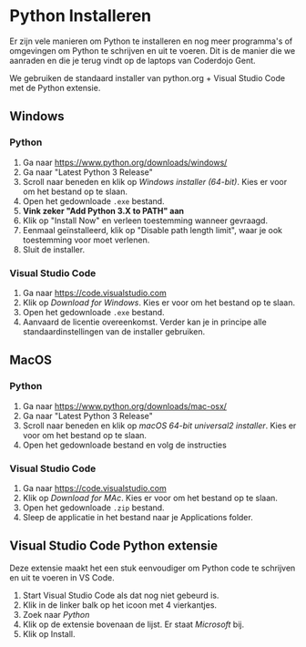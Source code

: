 # Python Installeren

Er zijn vele manieren om Python te installeren en nog meer programma's of omgevingen om Python te schrijven en uit te voeren. Dit is de manier die we aanraden en die je terug vindt op de laptops van Coderdojo Gent.

We gebruiken de standaard installer van python.org + Visual Studio Code met de Python extensie.

## Windows

### Python

1. Ga naar https://www.python.org/downloads/windows/
1. Ga naar "Latest Python 3 Release"
1. Scroll naar beneden en klik op _Windows installer (64-bit)_. Kies er voor om het bestand op te slaan.
1. Open het gedownloade `.exe` bestand.
1. **Vink zeker "Add Python 3.X to PATH" aan**
1. Klik op "Install Now" en verleen toestemming wanneer gevraagd.
1. Eenmaal geïnstalleerd, klik op "Disable path length limit", waar je ook toestemming voor moet verlenen.
1. Sluit de installer.

### Visual Studio Code

1. Ga naar https://code.visualstudio.com
1. Klik op _Download for Windows_. Kies er voor om het bestand op te slaan.
1. Open het gedownloade `.exe` bestand.
1. Aanvaard de licentie overeenkomst. Verder kan je in principe alle standaardinstellingen van de installer gebruiken.

## MacOS

### Python

1. Ga naar https://www.python.org/downloads/mac-osx/
1. Ga naar "Latest Python 3 Release"
1. Scroll naar beneden en klik op _macOS 64-bit universal2 installer_. Kies er voor om het bestand op te slaan.
1. Open het gedownloade bestand en volg de instructies

### Visual Studio Code

1. Ga naar https://code.visualstudio.com
1. Klik op _Download for MAc_. Kies er voor om het bestand op te slaan.
1. Open het gedownloade `.zip` bestand.
1. Sleep de applicatie in het bestand naar je Applications folder.

## Visual Studio Code Python extensie

Deze extensie maakt het een stuk eenvoudiger om Python code te schrijven en uit te voeren in VS Code.

1. Start Visual Studio Code als dat nog niet gebeurd is.
1. Klik in de linker balk op het icoon met 4 vierkantjes.
1. Zoek naar _Python_
1. Klik op de extensie bovenaan de lijst. Er staat _Microsoft_ bij.
1. Klik op Install.
